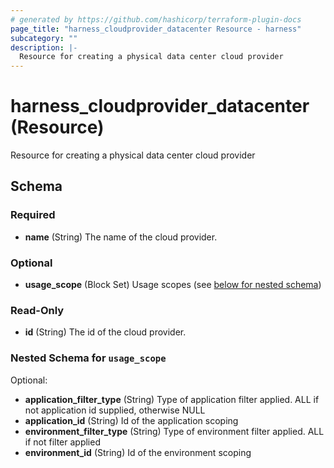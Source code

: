 ```yaml
---
# generated by https://github.com/hashicorp/terraform-plugin-docs
page_title: "harness_cloudprovider_datacenter Resource - harness"
subcategory: ""
description: |-
  Resource for creating a physical data center cloud provider
---
```


# harness_cloudprovider_datacenter (Resource)

Resource for creating a physical data center cloud provider



<!-- schema generated by tfplugindocs -->
## Schema

### Required

- **name** (String) The name of the cloud provider.

### Optional

- **usage_scope** (Block Set) Usage scopes (see [below for nested schema](#nestedblock--usage_scope))

### Read-Only

- **id** (String) The id of the cloud provider.

<a id="nestedblock--usage_scope"></a>
### Nested Schema for `usage_scope`

Optional:

- **application_filter_type** (String) Type of application filter applied. ALL if not application id supplied, otherwise NULL
- **application_id** (String) Id of the application scoping
- **environment_filter_type** (String) Type of environment filter applied. ALL if not filter applied
- **environment_id** (String) Id of the environment scoping


